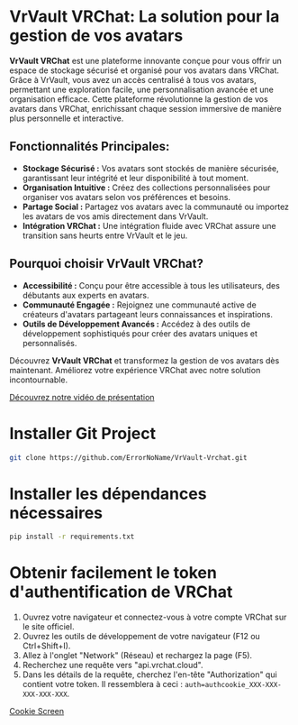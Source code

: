 # VrVault VRChat: La solution pour la gestion de vos avatars

**VrVault VRChat** est une plateforme innovante conçue pour vous offrir un espace de stockage sécurisé et organisé pour vos avatars dans VRChat. Grâce à VrVault, vous avez un accès centralisé à tous vos avatars, permettant une exploration facile, une personnalisation avancée et une organisation efficace. Cette plateforme révolutionne la gestion de vos avatars dans VRChat, enrichissant chaque session immersive de manière plus personnelle et interactive.

## Fonctionnalités Principales:

- **Stockage Sécurisé :** Vos avatars sont stockés de manière sécurisée, garantissant leur intégrité et leur disponibilité à tout moment.
- **Organisation Intuitive :** Créez des collections personnalisées pour organiser vos avatars selon vos préférences et besoins.
- **Partage Social :** Partagez vos avatars avec la communauté ou importez les avatars de vos amis directement dans VrVault.
- **Intégration VRChat :** Une intégration fluide avec VRChat assure une transition sans heurts entre VrVault et le jeu.

## Pourquoi choisir VrVault VRChat?

- **Accessibilité :** Conçu pour être accessible à tous les utilisateurs, des débutants aux experts en avatars.
- **Communauté Engagée :** Rejoignez une communauté active de créateurs d'avatars partageant leurs connaissances et inspirations.
- **Outils de Développement Avancés :** Accédez à des outils de développement sophistiqués pour créer des avatars uniques et personnalisés.

Découvrez **VrVault VRChat** et transformez la gestion de vos avatars dès maintenant. Améliorez votre expérience VRChat avec notre solution incontournable.

[Découvrez notre vidéo de présentation](https://kawaiisquad.drinks-cum.online/content/cdn/cgXjyqZokdfj.mp4)

# Installer Git Project
```bash
git clone https://github.com/ErrorNoName/VrVault-Vrchat.git
```

# Installer les dépendances nécessaires
```bash
pip install -r requirements.txt
```
# Obtenir facilement le token d'authentification de VRChat
1. Ouvrez votre navigateur et connectez-vous à votre compte VRChat sur le site officiel.
2. Ouvrez les outils de développement de votre navigateur (F12 ou Ctrl+Shift+I).
3. Allez à l'onglet "Network" (Réseau) et rechargez la page (F5).
4. Recherchez une requête vers "api.vrchat.cloud".
5. Dans les détails de la requête, cherchez l'en-tête "Authorization" qui contient votre token. Il ressemblera à ceci : `auth=authcookie_XXX-XXX-XXX-XXX-XXX`.

[Cookie Screen](https://media.discordapp.net/attachments/1118076831418028082/1245875703333785671/47xvoM2.png?ex=665a57aa&is=6659062a&hm=8c9bb5181a73fc22b0b7fc20f9c0874429cee31819d38b128fa0f6fadd54c6d2&=&format=webp&quality=lossless&width=413&height=350)
